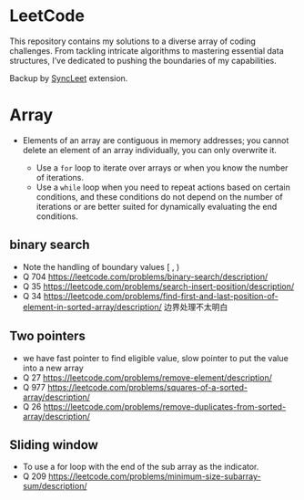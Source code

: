 # LeetCode

This repository contains my solutions to a diverse array of coding challenges. From tackling intricate algorithms to mastering essential data structures, I’ve dedicated to pushing the boundaries of my capabilities.

Backup by [SyncLeet](https://chromewebstore.google.com/detail/syncleet/maoikpiiondffkjfhjgdcfjklnmadhfk) extension.


# Array
- Elements of an array are contiguous in memory addresses; you cannot delete an element of an array individually, you can only overwrite it.


  - Use a `for` loop to iterate over arrays or when you know the number of iterations.
  - Use a `while` loop when you need to repeat actions based on certain conditions, and these conditions do not depend on the number of iterations or are better suited for dynamically evaluating the end conditions.

## binary search
- Note the handling of boundary values [ , )
- Q 704 https://leetcode.com/problems/binary-search/description/
- Q 35 https://leetcode.com/problems/search-insert-position/description/
- Q 34 https://leetcode.com/problems/find-first-and-last-position-of-element-in-sorted-array/description/ 边界处理不太明白

## Two pointers
- we have fast pointer to find eligible value, slow pointer to put the value into a new array
- Q 27 https://leetcode.com/problems/remove-element/description/
- Q 977 https://leetcode.com/problems/squares-of-a-sorted-array/description/
- Q 26 https://leetcode.com/problems/remove-duplicates-from-sorted-array/description/

## Sliding window
- To use a for loop with the end of the sub array as the indicator.
- Q 209 https://leetcode.com/problems/minimum-size-subarray-sum/description/

